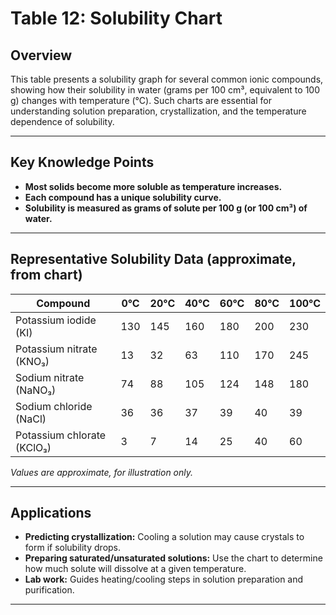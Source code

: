 # Table 12: Solubility Chart

## Overview

This table presents a solubility graph for several common ionic compounds, showing how their solubility in water (grams per 100 cm³, equivalent to 100 g) changes with temperature (°C). Such charts are essential for understanding solution preparation, crystallization, and the temperature dependence of solubility.

---

## Key Knowledge Points

- **Most solids become more soluble as temperature increases.**
- **Each compound has a unique solubility curve.**
- **Solubility is measured as grams of solute per 100 g (or 100 cm³) of water.**

---

## Representative Solubility Data (approximate, from chart)

| Compound             | 0°C  | 20°C | 40°C | 60°C | 80°C | 100°C |
|----------------------|------|------|------|------|------|-------|
| Potassium iodide (KI)      | 130  | 145  | 160  | 180  | 200  | 230   |
| Potassium nitrate (KNO₃)   | 13   | 32   | 63   | 110  | 170  | 245   |
| Sodium nitrate (NaNO₃)     | 74   | 88   | 105  | 124  | 148  | 180   |
| Sodium chloride (NaCl)     | 36   | 36   | 37   | 39   | 40   | 39    |
| Potassium chlorate (KClO₃) | 3    | 7    | 14   | 25   | 40   | 60    |

*Values are approximate, for illustration only.*

---

## Applications
- **Predicting crystallization:** Cooling a solution may cause crystals to form if solubility drops.
- **Preparing saturated/unsaturated solutions:** Use the chart to determine how much solute will dissolve at a given temperature.
- **Lab work:** Guides heating/cooling steps in solution preparation and purification.

---
